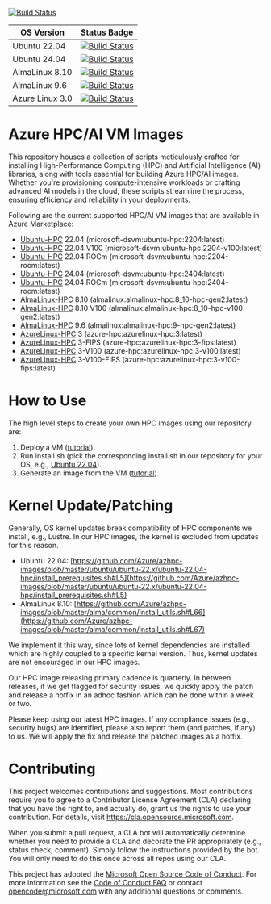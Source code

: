 [![Build Status](https://dev.azure.com/hpc-platform-team/hpc-image-val/_apis/build/status/hpc-image-build?branchName=master)](https://dev.azure.com/hpc-platform-team/hpc-image-val/_build/latest?definitionId=3&branchName=master)

|OS Version|Status Badge|
|----------|------------|
|Ubuntu 22.04|[![Build Status](https://dev.azure.com/hpc-platform-team/hpc-image-val/_apis/build/status/hpc-image-build?branchName=master&jobName=Validate_Virtual_Machine&configuration=Validate_Virtual_Machine%20ubuntu_22.04)](https://dev.azure.com/hpc-platform-team/hpc-image-val/_build/latest?definitionId=3&branchName=master)
|Ubuntu 24.04|[![Build Status](https://dev.azure.com/hpc-platform-team/hpc-image-val/_apis/build/status/hpc-image-build?branchName=master&jobName=Validate_Virtual_Machine&configuration=Validate_Virtual_Machine%20ubuntu_24.04)](https://dev.azure.com/hpc-platform-team/hpc-image-val/_build/latest?definitionId=3&branchName=master)
|AlmaLinux 8.10|[![Build Status](https://dev.azure.com/hpc-platform-team/hpc-image-val/_apis/build/status/hpc-image-build?branchName=master&jobName=Validate_Virtual_Machine&configuration=Validate_Virtual_Machine%20alma8.10)](https://dev.azure.com/hpc-platform-team/hpc-image-val/_build/latest?definitionId=3&branchName=master)
|AlmaLinux 9.6|[![Build Status](https://dev.azure.com/hpc-platform-team/hpc-image-val/_apis/build/status/hpc-image-build?branchName=master&jobName=Validate_Virtual_Machine&configuration=Validate_Virtual_Machine%20alma9.6)](https://dev.azure.com/hpc-platform-team/hpc-image-val/_build/latest?definitionId=3&branchName=master)
|Azure Linux 3.0|[![Build Status](https://dev.azure.com/hpc-platform-team/hpc-image-val/_apis/build/status/hpc-image-build?branchName=master&jobName=Validate_Virtual_Machine&configuration=Validate_Virtual_Machine%20azurelinux3.0)](https://dev.azure.com/hpc-platform-team/hpc-image-val/_build/latest?definitionId=3&branchName=master)

# Azure HPC/AI VM Images

This repository houses a collection of scripts meticulously crafted for installing High-Performance Computing (HPC) and Artificial Intelligence (AI) libraries, along with tools essential for building Azure HPC/AI images. Whether you're provisioning compute-intensive workloads or crafting advanced AI models in the cloud, these scripts streamline the process, ensuring efficiency and reliability in your deployments.

Following are the current supported HPC/AI VM images that are available in Azure Marketplace:
- [Ubuntu-HPC](https://azuremarketplace.microsoft.com/en-us/marketplace/apps/microsoft-dsvm.ubuntu-hpc) 22.04 (microsoft-dsvm:ubuntu-hpc:2204:latest)
- [Ubuntu-HPC](https://azuremarketplace.microsoft.com/en-us/marketplace/apps/microsoft-dsvm.ubuntu-hpc) 22.04 V100 (microsoft-dsvm:ubuntu-hpc:2204-v100:latest)
- [Ubuntu-HPC](https://azuremarketplace.microsoft.com/en-us/marketplace/apps/microsoft-dsvm.ubuntu-hpc) 22.04 ROCm (microsoft-dsvm:ubuntu-hpc:2204-rocm:latest)
- [Ubuntu-HPC](https://azuremarketplace.microsoft.com/en-us/marketplace/apps/microsoft-dsvm.ubuntu-hpc) 24.04 (microsoft-dsvm:ubuntu-hpc:2404:latest)
- [Ubuntu-HPC](https://azuremarketplace.microsoft.com/en-us/marketplace/apps/microsoft-dsvm.ubuntu-hpc) 24.04 ROCm (microsoft-dsvm:ubuntu-hpc:2404-rocm:latest)
- [AlmaLinux-HPC](https://azuremarketplace.microsoft.com/en-us/marketplace/apps/almalinux.almalinux-hpc) 8.10 (almalinux:almalinux-hpc:8_10-hpc-gen2:latest)
- [AlmaLinux-HPC](https://azuremarketplace.microsoft.com/en-us/marketplace/apps/almalinux.almalinux-hpc) 8.10 V100 (almalinux:almalinux-hpc:8_10-hpc-v100-gen2:latest)
- [AlmaLinux-HPC](https://azuremarketplace.microsoft.com/en-us/marketplace/apps/almalinux.almalinux-hpc) 9.6 (almalinux:almalinux-hpc:9-hpc-gen2:latest)
- [AzureLinux-HPC]() 3 (azure-hpc:azurelinux-hpc:3:latest)
- [AzureLinux-HPC]() 3-FIPS (azure-hpc:azurelinux-hpc:3-fips:latest)
- [AzureLinux-HPC]() 3-V100 (azure-hpc:azurelinux-hpc:3-v100:latest)
- [AzureLinux-HPC]() 3-V100-FIPS (azure-hpc:azurelinux-hpc:3-v100-fips:latest)  

# How to Use

The high level steps to create your own HPC images using our repository are:
1. Deploy a VM ([tutorial](https://learn.microsoft.com/en-us/azure/virtual-machines/)).
2. Run install.sh (pick the corresponding install.sh in our repository for your OS, e.g., [Ubuntu 22.04](ubuntu/ubuntu-22.x/ubuntu-22.04-hpc/install.sh)).
3. Generate an image from the VM ([tutorial](https://learn.microsoft.com/en-us/azure/virtual-machines/linux/tutorial-custom-images)).

# Kernel Update/Patching

Generally, OS kernel updates break compatibility of HPC components we install, e.g., Lustre. In our HPC images, the kernel is excluded from updates for this reason.

- Ubuntu 22.04: [https://github.com/Azure/azhpc-images/blob/master/ubuntu/ubuntu-22.x/ubuntu-22.04-hpc/install_prerequisites.sh#L5](https://github.com/Azure/azhpc-images/blob/master/ubuntu/ubuntu-22.x/ubuntu-22.04-hpc/install_prerequisites.sh#L5)
- AlmaLinux 8.10: [https://github.com/Azure/azhpc-images/blob/master/alma/common/install_utils.sh#L66](https://github.com/Azure/azhpc-images/blob/master/alma/common/install_utils.sh#L67)

We implement it this way, since lots of kernel dependencies are installed which are highly coupled to a specific kernel version. Thus, kernel updates are not encouraged in our HPC images.

Our HPC image releasing primary cadence is quarterly. In between releases, if we get flagged for security issues, we quickly apply the patch and release a hotfix in an adhoc fashion which can be done within a week or two.

Please keep using our latest HPC images. If any compliance issues (e.g., security bugs) are identified, please also report them (and patches, if any) to us. We will apply the fix and release the patched images as a hotfix.

# Contributing

This project welcomes contributions and suggestions.  Most contributions require you to agree to a
Contributor License Agreement (CLA) declaring that you have the right to, and actually do, grant us
the rights to use your contribution. For details, visit https://cla.opensource.microsoft.com.

When you submit a pull request, a CLA bot will automatically determine whether you need to provide
a CLA and decorate the PR appropriately (e.g., status check, comment). Simply follow the instructions
provided by the bot. You will only need to do this once across all repos using our CLA.

This project has adopted the [Microsoft Open Source Code of Conduct](https://opensource.microsoft.com/codeofconduct/).
For more information see the [Code of Conduct FAQ](https://opensource.microsoft.com/codeofconduct/faq/) or
contact [opencode@microsoft.com](mailto:opencode@microsoft.com) with any additional questions or comments.
